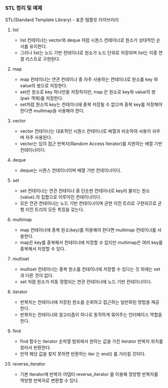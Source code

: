 ### STL 정리 및 예제

STL(Standard Template Library) - 표준 템플릿 라이브러리

1.  list
    - list 컨테이너는 vector와 deque 처럼 시퀀스 컨테이너로 원소가 상대적인 순서를 유지한다.
    - 그러나 list는 노드 기반 컨테이너로 원소가 노드 단위로 저장되며 list는 이중 연결 리스트로 구현된다.

2.  map
    - map 컨테이너는 연관 컨테이너 중 자주 사용하는 컨테이너로 원소를 key 와 value의 쌍으로 저장한다.
    - set은 원소로 key 하나만을 저장하지만, map 은 원소로 key와 value의 쌍(pair 객체)를 저장한다.
    - set처럼 원소의 key는 컨테이너에 중복 저장될 수 없으며 중복 key를 저장해야 한다면 mulitmap을 사용해야 한다.

3.  vector
    - vector 컨테이너는 대표적인 시퀀스 컨테이너로 배열과 비슷하여 사용이 쉬우며 자주 사용된다.
    - vector는 임의 접근 반복자(Random Access Iterator)를 지원하는 배열 기반 컨테이너이다.

4.  deque
    - deque는 시퀀스 컨테이너이며 배열 기반 컨테이너이다.
      
5.  set
    - set 컨테이너는 연관 컨테이너 중 단순한 컨테이너로 key라 불리는 원소(value).의 집합으로 이루어진 컨테이너이다.
    - 모든 연관 컨테이너는 노드 기반 컨테이너이며 균현 이진 트리로 구현되므로 균형 이진 트리의 모든 특징을 갖는다.

6.  multimap
    - map 컨테이너에 중복 원소(key)를 허용해야 한다면 multimap 컨테이너를 사용한다.
    - map은 key를 중복해서 컨테이너에 저장할 수 없지만 multimap은 여러 key를 중복해서 저장할 수 있다.

7.  multiset
    - multiset 컨테이너는 중복 원소를 컨테이너에 저장할 수 있다는 것 외에는 set과 다른 것이 없다.
    - set 처럼 원소가 자동 정렬되는 연관 컨테이너에 노드 기반 컨테이너이다.

8.  iterator
    - 반복자는 컨테이너에 저장된 원소를 순회하고 접근하는 일반화된 방법을 제공한다.
    - 반복자는 컨테이너와 알고리즘이 하나로 동작하게 묶어주는 인터페이스 역할을 한다.

9.  find  
    - find 함수는 iterator 순차열 범위에서 원하는 값을 가진 iterator 반복자 위치를 찾아서 반환한다.
    - 만약 해당 값을 찾지 못하면 반환하는 iter 는 end() 를 가리킬 것이다.

10. reverse_iterator
    - 기본 iterator에 반복자 어댑터 reverse_iterator 를 이용해 정방향 반복자를 역방향 반복자로 변환할 수 있다.

